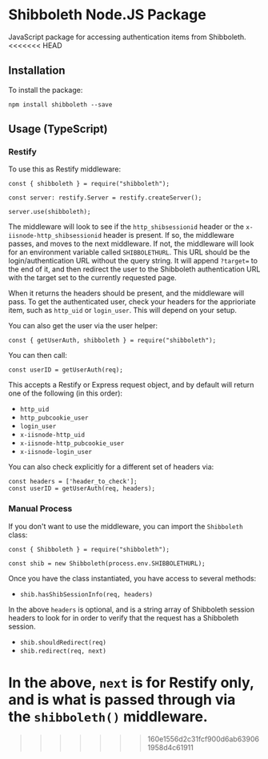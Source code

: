 # Shibboleth Node.JS Package

JavaScript package for accessing authentication items from Shibboleth.
<<<<<<< HEAD

## Installation

To install the package:

    npm install shibboleth --save

## Usage (TypeScript)

### Restify

To use this as Restify middleware:

    const { shibboleth } = require("shibboleth");

    const server: restify.Server = restify.createServer();

    server.use(shibboleth);

The middleware will look to see if the `http_shibsessionid` header or the `x-iisnode-http_shibsessionid` header is present. If so, the middleware passes, and moves to the next middleware. If not, the middleware will look for an environment variable called `SHIBBOLETHURL`. This URL should be the login/authentication URL without the query string. It will append `?target=` to the end of it, and then redirect the user to the Shibboleth authentication URL with the target set to the currently requested page.

When it returns the headers should be present, and the middleware will pass. To get the authenticated user, check your headers for the apprioriate item, such as `http_uid` or `login_user`. This will depend on your setup.

You can also get the user via the user helper:

    const { getUserAuth, shibboleth } = require("shibboleth");

You can then call:

    const userID = getUserAuth(req);

This accepts a Restify or Express request object, and by default will return one of the following (in this order):

* `http_uid`
* `http_pubcookie_user`
* `login_user`
* `x-iisnode-http_uid`
* `x-iisnode-http_pubcookie_user`
* `x-iisnode-login_user`

You can also check explicitly for a different set of headers via:

    const headers = ['header_to_check'];
    const userID = getUserAuth(req, headers);

### Manual Process

If you don't want to use the middleware, you can import the `Shibboleth` class:

    const { Shibboleth } = require("shibboleth");

    const shib = new Shibboleth(process.env.SHIBBOLETHURL);

Once you have the class instantiated, you have access to several methods:

* `shib.hasShibSessionInfo(req, headers)`

In the above `headers` is optional, and is a string array of Shibboleth session headers to look for in order to verify that the request has a Shibboleth session.

* `shib.shouldRedirect(req)`
* `shib.redirect(req, next)`

In the above, `next` is for Restify only, and is what is passed through via the `shibboleth()` middleware.
=======
>>>>>>> 160e1556d2c31fcf900d6ab639061958d4c61911
